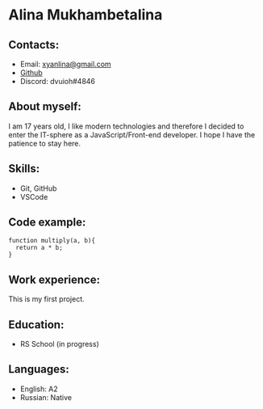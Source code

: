 # Alina Mukhambetalina

## Contacts:

- Email: xyanlina@gmail.com
- [Github](https://github.com/yanlella)
- Discord: dvuioh#4846

## About myself:

I am 17 years old, I like modern technologies and therefore I decided to enter the IT-sphere as a JavaScript/Front-end developer. I hope I have the patience to stay here.

## Skills:

- Git, GitHub
- VSCode
 
## Code example:

```
function multiply(a, b){
  return a * b;
}
```
## Work experience:
This is my first project.

## Education:
* RS School (in progress)

## Languages:
* English: A2
* Russian: Native
